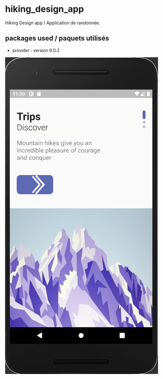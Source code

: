 # hiking_design_app

Hiking Design app / Application de randonnée.

## packages used / paquets utilisés

- provider : version 6.0.2

![cap1.png](images/cap1.png)